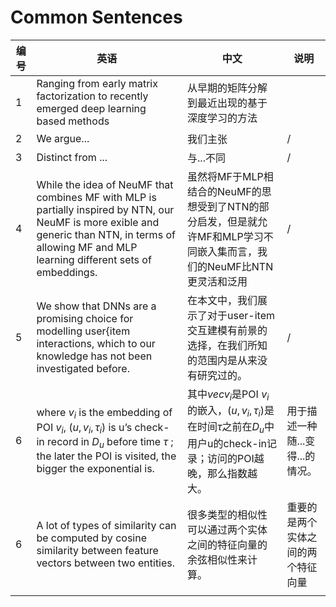 # Common Sentences

|编号|英语|中文|说明|
|---|---|---|---|
|1|Ranging from early matrix factorization to recently emerged deep learning based methods|从早期的矩阵分解到最近出现的基于深度学习的方法||
|2|We argue...|我们主张|/|
|3|Distinct from ...|与...不同|/|
|4|While the idea of NeuMF that combines MF with MLP is partially inspired by NTN, our NeuMF is more  exible and generic than NTN, in terms of allowing MF and MLP learning different sets of embeddings.|虽然将MF于MLP相结合的NeuMF的思想受到了NTN的部分启发，但是就允许MF和MLP学习不同嵌入集而言，我们的NeuMF比NTN更灵活和泛用|/|
|5|We show that DNNs are a promising choice for modelling user{item interactions, which to our knowledge has not been investigated before.|在本文中，我们展示了对于user-item交互建模有前景的选择，在我们所知的范围内是从来没有研究过的。|/|
|6|where $v_i$ is the embedding of POI $v_i$, $(u,v_i,\tau_i)$ is u’s check-in record in $D_u$ before time $\tau$ ; the later the POI is visited, the bigger the exponential is.|其中$vec{v}_i$是POI $v_i$的嵌入，$(u,v_i,\tau_i)$是在时间$\tau$之前在$D_u$中用户u的check-in记录；访问的POI越晚，那么指数越大。|用于描述一种随...变得...的情况。|
|6|A lot of types of similarity can be computed by cosine similarity between feature vectors between two entities.|很多类型的相似性可以通过两个实体之间的特征向量的余弦相似性来计算。|重要的是两个实体之间的两个特征向量|
|||||




